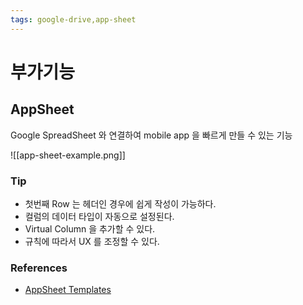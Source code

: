 ```yaml
---
tags: google-drive,app-sheet
---
```


# 부가기능

## AppSheet

Google SpreadSheet 와 연결하여 mobile app 을 빠르게 만들 수 있는 기능

![[app-sheet-example.png]]

### Tip

- 첫번째 Row 는 헤더인 경우에 쉽게 작성이 가능하다.
- 컬럼의 데이터 타입이 자동으로 설정된다.
- Virtual Column 을 추가할 수 있다.
- 규칙에 따라서 UX 를 조정할 수 있다.

### References

- [AppSheet Templates](https://www.appsheet.com/templates)
